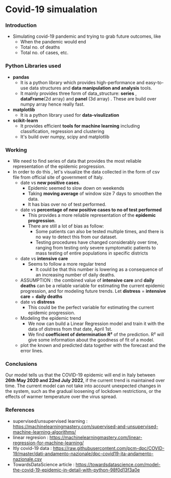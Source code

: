 # Covid-19 simualation
### Introduction 
* Simulating covid-19 pandemic and trying to grab future outcomes, like 
  * When the pandemic would end
  * Total no. of deaths
  * Total no. of cases, etc.
  
### Python Libraries used 
* **pandas** 
  * It is a python library which provides high-performance and easy-to-use data structures and **data manipulation and analysis** tools.
  * It mainly provides three form of data_structure: **series** , **dataFrame**(2d array) and **panel** (3d array) . These are build over numpy array hence really fast.
* **matplotlib** 
  * It is a python library used for **data-visulization**
* **scikit-learn** 
  * It provides efficient **tools for machine learning** including classification, regression and clustering
  * It's build over numpy, scipy and matplotlib

### Working
* We need to find series of data that provides the most reliable representation of the epidemic progression.
* In order to do this , let's visualize the data collected in the form of csv file from official site of government of Italy.
  * date vs **new positive cases**.
    * Epidemic seemed to slow down on weekends
    * Taking **moving average** of window size 7 days to smoothen the data.
    * It has bias over no of test performed.
  * date vs **percentage of new positive cases to no of test performed**
    * This provides a more reliable representation of the **epidemic progression**.
    * There are still a lot of bias as follow: 
      * Some patients can also be tested multiple times, and there is no way to detect this from our dataset.
      * Testing procedures have changed considerably over time, ranging from testing only severe symptomatic patients to mass testing of entire populations in specific districts
  * date vs **intensive care**
    * Seems to follow a more regular trend
      * It could be that this number is lowering as a consequence of an increasing number of daily deaths.
  * ASSUMPTION : the combined value of **intensive care** and **daily deaths** can be a reliable variable for estimating the current epidemic progression, and for modeling future trends. Let **distress** = **intensive care** + **daily deaths**
  * date vs **distress**
    * This could be the perfect variable for estimating the current epidemic progression.
  * Modeling the epidemic trend
    * We now can build a Linear Regression model and train it with the data of distress from that date, April 1st. 
    * We find **coefficient of determination R²** of the prediction. R² will give some information about the goodness of fit of a model. 
  * plot the known and predicted data together with the forecast and the error lines.
### Conclusions
Our model tells us that the COVID-19 epidemic will end in Italy between **26th May 2020 and 22nd July 2022**, if the current trend is maintained over time. The current model can not take into account unexpected changes in the system, such as the gradual loosening of lockdown restrictions, or the effects of warmer temperature over the virus spread.
### References 
* supervised/unsupervised learning : https://machinelearningmastery.com/supervised-and-unsupervised-machine-learning-algorithms/
* linear regresion : https://machinelearningmastery.com/linear-regression-for-machine-learning/
* Itly covid-19 data : https://raw.githubusercontent.com/pcm-dpc/COVID-19/master/dati-andamento-nazionale/dpc-covid19-ita-andamento-nazionale.csv
* TowardsDataScience article : https://towardsdatascience.com/model-the-covid-19-epidemic-in-detail-with-python-98f0d13f3a0e

